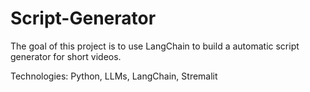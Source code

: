 # Script-Generator
The goal of this project is to use LangChain to build a automatic script generator for short videos.

Technologies: Python, LLMs, LangChain, Stremalit
